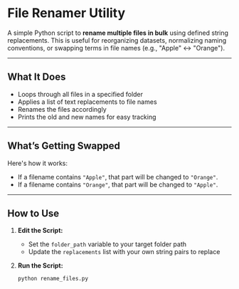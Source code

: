 # File Renamer Utility

A simple Python script to **rename multiple files in bulk** using defined string replacements. This is useful for reorganizing datasets, normalizing naming conventions, or swapping terms in file names (e.g., "Apple" ↔ "Orange").

---

## What It Does

- Loops through all files in a specified folder  
- Applies a list of text replacements to file names  
- Renames the files accordingly  
- Prints the old and new names for easy tracking  

---

## What’s Getting Swapped

Here's how it works:

- If a filename contains `"Apple"`, that part will be changed to `"Orange"`.  
- If a filename contains `"Orange"`, that part will be changed to `"Apple"`.

---

## How to Use

1. **Edit the Script:**

   - Set the `folder_path` variable to your target folder path  
   - Update the `replacements` list with your own string pairs to replace  

2. **Run the Script:**

   ```bash
   python rename_files.py
